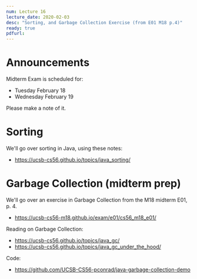 ```yaml
---
num: Lecture 16
lecture_date: 2020-02-03
desc: "Sorting, and Garbage Collection Exercise (from E01 M18 p.4)"
ready: true
pdfurl:
---
```


# Announcements

Midterm Exam is scheduled for:
* Tuesday February 18
* Wednesday February 19

Please make a note of it.

# Sorting

We'll go over sorting in Java, using these notes:

* <https://ucsb-cs56.github.io/topics/java_sorting/>

# Garbage Collection (midterm prep)

We'll go over an exercise in Garbage Collection from the M18 midterm E01, p. 4.

* <https://ucsb-cs56-m18.github.io/exam/e01/cs56_m18_e01/>

Reading on Garbage Collection:

* <https://ucsb-cs56.github.io/topics/java_gc/>
* <https://ucsb-cs56.github.io/topics/java_gc_under_the_hood/>

Code: 

* <https://github.com/UCSB-CS56-pconrad/java-garbage-collection-demo>
